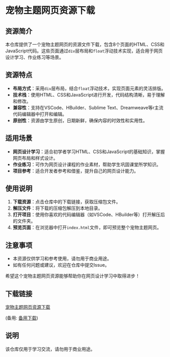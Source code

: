 # 宠物主题网页资源下载

## 资源简介

本仓库提供了一个宠物主题网页的资源文件下载，包含8个页面的HTML、CSS和JavaScript代码。这些页面通过`div`层布局和`float`浮动技术实现，适合用于网页设计学习、作业练习等场景。

## 资源特点

- **布局方式**：采用`div`层布局，结合`float`浮动技术，实现页面元素的灵活排版。
- **技术栈**：使用HTML、CSS和JavaScript进行开发，代码结构清晰，易于理解和修改。
- **兼容性**：支持在VSCode、HBuilder、Sublime Text、Dreamweave等r主流代码编辑器中打开和编辑。
- **原创性**：资源由学生原创，日期新鲜，确保内容的时效性和实用性。

## 适用场景

- **网页设计学习**：适合初学者学习HTML、CSS和JavaScript的基础知识，掌握网页布局和样式设计。
- **作业练习**：可作为网页设计课程的作业素材，帮助学生巩固课堂所学知识。
- **项目参考**：适合开发者参考和借鉴，提升自己的网页设计能力。

## 使用说明

1. **下载资源**：点击仓库中的下载链接，获取压缩包文件。
2. **解压文件**：将下载的压缩包解压到本地目录。
3. **打开项目**：使用你喜欢的代码编辑器（如VSCode、HBuilder等）打开解压后的文件夹。
4. **预览页面**：在浏览器中打开`index.html`文件，即可预览整个宠物主题网页。

## 注意事项

- 本资源仅供学习和参考使用，请勿用于商业用途。
- 如有任何问题或建议，欢迎在仓库中提交Issue。

希望这个宠物主题网页资源能够帮助你在网页设计学习中取得进步！

## 下载链接
[宠物主题网页资源下载](https://pan.quark.cn/s/8fdb3f1a315e) 

(备用: [备用下载](https://pan.baidu.com/s/1gRcxB9L5L2ABqniFFZzpyA?pwd=1234))

## 说明

该仓库仅用于学习交流，请勿用于商业用途。

